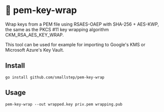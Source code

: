 # 🔐 pem-key-wrap

Wrap keys from a PEM file using RSAES-OAEP with SHA-256 + AES-KWP, the same as
the PKCS #11 key wrapping algorithm CKM_RSA_AES_KEY_WRAP.

This tool can be used for example for importing to Google's KMS or Microsoft
Azure's Key Vault.

## Install

```console
go install github.com/smallstep/pem-key-wrap
```

## Usage

```console
pem-key-wrap --out wrapped.key priv.pem wrapping.pub
```
